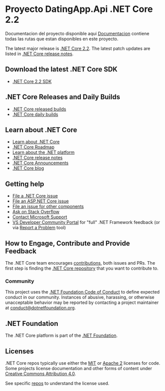 # Proyecto DatingApp.Api .NET Core 2.2

Documentacion del proyecto disponible aqui 
[Documentacion](https://documenter.getpostman.com/view/1152694/SVzw51Ed)
contiene todas las rutas que estan disponibles en este proyecto.

The latest major release is [.NET Core 2.2](release-notes/2.2). The latest patch updates are listed in [.NET Core release notes](release-notes/README.md).

## Download the latest .NET Core SDK

* [.NET Core 2.2 SDK](release-notes/2.2/README.md)

## .NET Core Releases and Daily Builds

* [.NET Core released builds](release-notes/README.md)
* [.NET Core daily builds](daily-builds.md)

## Learn about .NET Core

* [Learn about .NET Core](https://docs.microsoft.com/dotnet/core)
* [.NET Core Roadmap](https://github.com/dotnet/core/blob/master/roadmap.md)
* [Learn about the .NET platform](https://docs.microsoft.com/dotnet/standard/)
* [.NET Core release notes](https://github.com/dotnet/core/blob/master/release-notes/README.md)
* [.NET Core Announcements](https://github.com/dotnet/announcements)
* [.NET Core blog](https://blogs.msdn.microsoft.com/dotnet/tag/net-core/)

## Getting help

* [File a .NET Core issue](https://github.com/dotnet/core/issues)
* [File an ASP.NET Core issue](https://github.com/aspnet/home/issues)
* [File an issue for other components](Documentation/core-repos.md)
* [Ask on Stack Overflow](https://stackoverflow.com/questions/tagged/.net-core)
* [Contact Microsoft Support](https://support.microsoft.com/contactus/)
* [VS Developer Community Portal](https://developercommunity.visualstudio.com/) for "full" .NET Framework feedback (or via [Report a Problem](https://aka.ms/vs-rap) tool)

## How to Engage, Contribute and Provide Feedback

The .NET Core team encourages [contributions](https://github.com/dotnet/coreclr/blob/master/Documentation/project-docs/contributing.md), both issues and PRs. The first step is finding the [.NET Core repository](Documentation/core-repos.md) that you want to contribute to.

### Community

This project uses the [.NET Foundation Code of Conduct](https://dotnetfoundation.org/code-of-conduct) to define expected conduct in our community.
Instances of abusive, harassing, or otherwise unacceptable behavior may be reported by contacting a project maintainer at conduct@dotnetfoundation.org.

## .NET Foundation

The .NET Core platform is part of the [.NET Foundation](http://www.dotnetfoundation.org).

## Licenses

.NET Core repos typically use either the [MIT](LICENSE.TXT) or
[Apache 2](http://www.apache.org/licenses/LICENSE-2.0) licenses for code.
Some projects license documentation and other forms of content under
[Creative Commons Attribution 4.0](http://creativecommons.org/licenses/by/4.0/).

See specific [repos](Documentation/core-repos.md) to understand the license used.